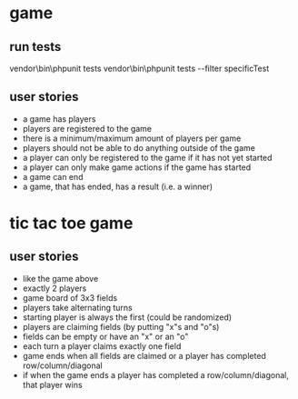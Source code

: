 # game

## run tests
vendor\bin\phpunit tests
vendor\bin\phpunit tests --filter specificTest

## user stories
- a game has players
- players are registered to the game
- there is a minimum/maximum amount of players per game
- players should not be able to do anything outside of the game
- a player can only be registered to the game if it has not yet started
- a player can only make game actions if the game has started
- a game can end
- a game, that has ended, has a result (i.e. a winner)

# tic tac toe game

## user stories
- like the game above
- exactly 2 players
- game board of 3x3 fields
- players take alternating turns
- starting player is always the first (could be randomized)
- players are claiming fields (by putting "x"s and "o"s)
- fields can be empty or have an "x" or an "o"
- each turn a player claims exactly one field
- game ends when all fields are claimed or a player has completed row/column/diagonal
- if when the game ends a player has completed a row/column/diagonal, that player wins

